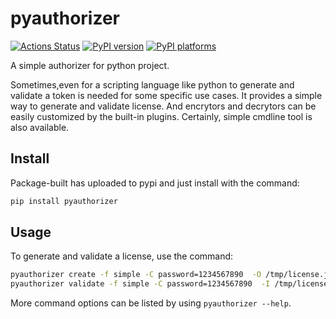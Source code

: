 # pyauthorizer

<!-- SPHINX-START -->

[![Actions Status][actions-badge]][actions-link]
[![PyPI version][pypi-version]][pypi-link]
[![PyPI platforms][pypi-platforms]][pypi-link]

<!-- prettier-ignore-start -->
[actions-badge]:            https://github.com/msclock/pyauthorizer/actions/workflows/ci.yml/badge.svg
[actions-link]:             https://github.com/msclock/pyauthorizer/actions/workflows/ci.yml
[pypi-link]:                https://pypi.org/project/pyauthorizer/
[pypi-platforms]:           https://img.shields.io/pypi/pyversions/pyauthorizer
[pypi-version]:             https://img.shields.io/pypi/v/pyauthorizer
<!-- prettier-ignore-end -->

A simple authorizer for python project.

Sometimes,even for a scripting language like python to generate and validate a
token is needed for some specific use cases. It provides a simple way to
generate and validate license. And encrytors and decrytors can be easily
customized by the built-in plugins. Certainly, simple cmdline tool is also
available.

## Install

Package-built has uploaded to pypi and just install with the command:

```bash
pip install pyauthorizer
```

## Usage

To generate and validate a license, use the command:

```bash
pyauthorizer create -f simple -C password=1234567890  -O /tmp/license.json
pyauthorizer validate -f simple -C password=1234567890  -I /tmp/license.json
```

More command options can be listed by using `pyauthorizer --help`.

<!-- SPHINX-END -->
